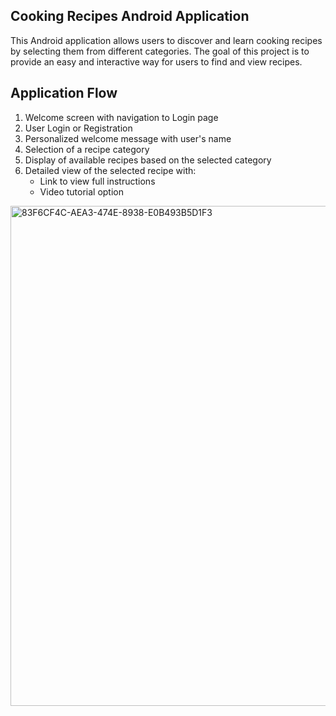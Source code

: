 ## Cooking Recipes Android Application

This Android application allows users to discover and learn cooking recipes by selecting them from different categories. The goal of this project is to provide an easy and interactive way for users to find and view recipes.

## Application Flow
1. Welcome screen with navigation to Login page  
2. User Login or Registration  
3. Personalized welcome message with user's name  
4. Selection of a recipe category  
5. Display of available recipes based on the selected category  
6. Detailed view of the selected recipe with:  
   - Link to view full instructions  
   - Video tutorial option  

<img width="550" height="800" alt="83F6CF4C-AEA3-474E-8938-E0B493B5D1F3" src="https://github.com/user-attachments/assets/b6ae685c-a49f-4901-86f6-31390834fed6" />

